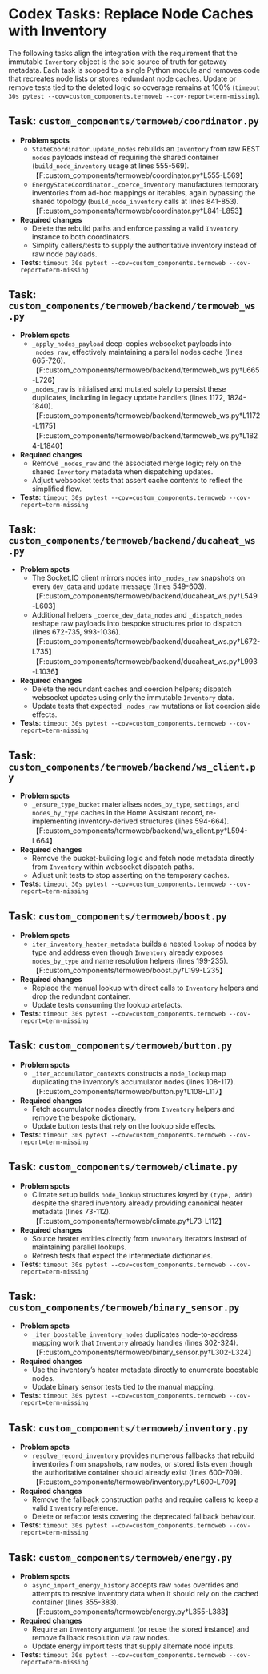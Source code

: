# Codex Tasks: Replace Node Caches with Inventory

The following tasks align the integration with the requirement that the immutable
`Inventory` object is the sole source of truth for gateway metadata. Each task is
scoped to a single Python module and removes code that recreates node lists or
stores redundant node caches. Update or remove tests tied to the deleted logic so
coverage remains at 100% (`timeout 30s pytest --cov=custom_components.termoweb --cov-report=term-missing`).

## Task: `custom_components/termoweb/coordinator.py`
* **Problem spots**
  * `StateCoordinator.update_nodes` rebuilds an `Inventory` from raw REST `nodes`
    payloads instead of requiring the shared container (`build_node_inventory`
    usage at lines 555-569). 【F:custom_components/termoweb/coordinator.py†L555-L569】
  * `EnergyStateCoordinator._coerce_inventory` manufactures temporary
    inventories from ad-hoc mappings or iterables, again bypassing the shared
    topology (`build_node_inventory` calls at lines 841-853). 【F:custom_components/termoweb/coordinator.py†L841-L853】
* **Required changes**
  * Delete the rebuild paths and enforce passing a valid `Inventory` instance to
    both coordinators.
  * Simplify callers/tests to supply the authoritative inventory instead of raw
    node payloads.
* **Tests**: `timeout 30s pytest --cov=custom_components.termoweb --cov-report=term-missing`

## Task: `custom_components/termoweb/backend/termoweb_ws.py`
* **Problem spots**
  * `_apply_nodes_payload` deep-copies websocket payloads into `_nodes_raw`,
    effectively maintaining a parallel nodes cache (lines 665-726). 【F:custom_components/termoweb/backend/termoweb_ws.py†L665-L726】
  * `_nodes_raw` is initialised and mutated solely to persist these duplicates,
    including in legacy update handlers (lines 1172, 1824-1840). 【F:custom_components/termoweb/backend/termoweb_ws.py†L1172-L1175】【F:custom_components/termoweb/backend/termoweb_ws.py†L1824-L1840】
* **Required changes**
  * Remove `_nodes_raw` and the associated merge logic; rely on the shared
    `Inventory` metadata when dispatching updates.
  * Adjust websocket tests that assert cache contents to reflect the simplified
    flow.
* **Tests**: `timeout 30s pytest --cov=custom_components.termoweb --cov-report=term-missing`

## Task: `custom_components/termoweb/backend/ducaheat_ws.py`
* **Problem spots**
  * The Socket.IO client mirrors nodes into `_nodes_raw` snapshots on every
    `dev_data` and `update` message (lines 549-603). 【F:custom_components/termoweb/backend/ducaheat_ws.py†L549-L603】
  * Additional helpers `_coerce_dev_data_nodes` and `_dispatch_nodes` reshape raw
    payloads into bespoke structures prior to dispatch (lines 672-735,
    993-1036). 【F:custom_components/termoweb/backend/ducaheat_ws.py†L672-L735】【F:custom_components/termoweb/backend/ducaheat_ws.py†L993-L1036】
* **Required changes**
  * Delete the redundant caches and coercion helpers; dispatch websocket updates
    using only the immutable `Inventory` data.
  * Update tests that expected `_nodes_raw` mutations or list coercion side
    effects.
* **Tests**: `timeout 30s pytest --cov=custom_components.termoweb --cov-report=term-missing`

## Task: `custom_components/termoweb/backend/ws_client.py`
* **Problem spots**
  * `_ensure_type_bucket` materialises `nodes_by_type`, `settings`, and
    `nodes_by_type` caches in the Home Assistant record, re-implementing
    inventory-derived structures (lines 594-664). 【F:custom_components/termoweb/backend/ws_client.py†L594-L664】
* **Required changes**
  * Remove the bucket-building logic and fetch node metadata directly from
    `Inventory` within websocket dispatch paths.
  * Adjust unit tests to stop asserting on the temporary caches.
* **Tests**: `timeout 30s pytest --cov=custom_components.termoweb --cov-report=term-missing`

## Task: `custom_components/termoweb/boost.py`
* **Problem spots**
  * `iter_inventory_heater_metadata` builds a nested `lookup` of nodes by type
    and address even though `Inventory` already exposes `nodes_by_type` and
    name resolution helpers (lines 199-235). 【F:custom_components/termoweb/boost.py†L199-L235】
* **Required changes**
  * Replace the manual lookup with direct calls to `Inventory` helpers and drop
    the redundant container.
  * Update tests consuming the lookup artefacts.
* **Tests**: `timeout 30s pytest --cov=custom_components.termoweb --cov-report=term-missing`

## Task: `custom_components/termoweb/button.py`
* **Problem spots**
  * `_iter_accumulator_contexts` constructs a `node_lookup` map duplicating the
    inventory’s accumulator nodes (lines 108-117). 【F:custom_components/termoweb/button.py†L108-L117】
* **Required changes**
  * Fetch accumulator nodes directly from `Inventory` helpers and remove the
    bespoke dictionary.
  * Update button tests that rely on the lookup side effects.
* **Tests**: `timeout 30s pytest --cov=custom_components.termoweb --cov-report=term-missing`

## Task: `custom_components/termoweb/climate.py`
* **Problem spots**
  * Climate setup builds `node_lookup` structures keyed by `(type, addr)` despite
    the shared inventory already providing canonical heater metadata (lines
    73-112). 【F:custom_components/termoweb/climate.py†L73-L112】
* **Required changes**
  * Source heater entities directly from `Inventory` iterators instead of
    maintaining parallel lookups.
  * Refresh tests that expect the intermediate dictionaries.
* **Tests**: `timeout 30s pytest --cov=custom_components.termoweb --cov-report=term-missing`

## Task: `custom_components/termoweb/binary_sensor.py`
* **Problem spots**
  * `_iter_boostable_inventory_nodes` duplicates node-to-address mapping work
    that `Inventory` already handles (lines 302-324). 【F:custom_components/termoweb/binary_sensor.py†L302-L324】
* **Required changes**
  * Use the inventory’s heater metadata directly to enumerate boostable nodes.
  * Update binary sensor tests tied to the manual mapping.
* **Tests**: `timeout 30s pytest --cov=custom_components.termoweb --cov-report=term-missing`

## Task: `custom_components/termoweb/inventory.py`
* **Problem spots**
  * `resolve_record_inventory` provides numerous fallbacks that rebuild
    inventories from snapshots, raw nodes, or stored lists even though the
    authoritative container should already exist (lines 600-709).
    【F:custom_components/termoweb/inventory.py†L600-L709】
* **Required changes**
  * Remove the fallback construction paths and require callers to keep a valid
    `Inventory` reference.
  * Delete or refactor tests covering the deprecated fallback behaviour.
* **Tests**: `timeout 30s pytest --cov=custom_components.termoweb --cov-report=term-missing`

## Task: `custom_components/termoweb/energy.py`
* **Problem spots**
  * `async_import_energy_history` accepts raw `nodes` overrides and attempts to
    resolve inventory data when it should rely on the cached container (lines
    355-383). 【F:custom_components/termoweb/energy.py†L355-L383】
* **Required changes**
  * Require an `Inventory` argument (or reuse the stored instance) and remove
    fallback resolution via raw nodes.
  * Update energy import tests that supply alternate node inputs.
* **Tests**: `timeout 30s pytest --cov=custom_components.termoweb --cov-report=term-missing`
